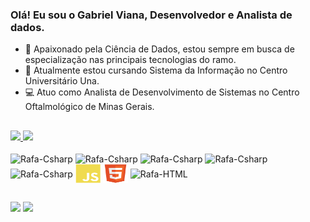 ### Olá! Eu sou o Gabriel Viana, Desenvolvedor e Analista de dados. 
- 🚀 Apaixonado pela Ciência de Dados, estou sempre em busca de especialização nas principais tecnologias do ramo.
- 📝 Atualmente estou cursando Sistema da Informação no Centro Universitário Una.
- 💻 Atuo como Analista de Desenvolvimento de Sistemas no Centro Oftalmológico de Minas Gerais.

##

<div style="display: inline-block">
  <a href="https://github.com/GabrielViana-Dev">
    <img height="169em" src="https://github-readme-stats.vercel.app/api?username=GabrielViana-Dev&show_icons=true&bg_color=0D1117&border_color=58A6FF&title_color=58A6FF&text_color=C3D1D9&icon_color=58A6FF&include_all_commits=true&count_private=true"/>
    <img height="169em" src="https://github-readme-stats.vercel.app/api/top-langs/?username=GabrielViana-Dev&layout=compact&langs_count=10&bg_color=0D1117&border_color=58A6FF&title_color=58A6FF&text_color=C3D1D9"/>
  </a>
</div>

  
<br>
  
<div style="display: inline_block"><br>
  <img align="center" alt="Rafa-Csharp" height="30" width="40" src="https://cdn.jsdelivr.net/gh/devicons/devicon/icons/python/python-original.svg" />
  <img align="center" alt="Rafa-Csharp" height="30" width="40" src="https://cdn.jsdelivr.net/gh/devicons/devicon/icons/flask/flask-original.svg" />
  <img align="center" alt="Rafa-Csharp" height="30" width="40" src="https://cdn.jsdelivr.net/gh/devicons/devicon/icons/django/django-plain.svg"" />
  <img align="center" alt="Rafa-Csharp" height="30" width="40" src="https://cdn.jsdelivr.net/gh/devicons/devicon/icons/docker/docker-original-wordmark.svg" />
  <img align="center" alt="Rafa-Csharp" height="30" width="35" src="https://www.appdeploynews.com/wp-content/uploads/2023/03/plsql-icon.png" />
  <img align="center" alt="Rafa-Js" height="30" width="40" src="https://raw.githubusercontent.com/devicons/devicon/master/icons/javascript/javascript-plain.svg">
  <img align="center" alt="Rafa-HTML" height="30" width="40" src="https://raw.githubusercontent.com/devicons/devicon/master/icons/html5/html5-original.svg">
  <img align="center" alt="Rafa-HTML" height="30" width="40" src="https://cdn.jsdelivr.net/gh/devicons/devicon/icons/css3/css3-original.svg" />
</div>

##

<div>
<a href="https://www.linkedin.com/in/gabriel-viana-17431b240/" target="_blank"><img src="https://img.shields.io/badge/-LinkedIn-%230077B5?style=for-the-badge&logo=linkedin&logoColor=white" target="_blank"></a> 
<a href = "mailto:vianagabriel427@gmail.com"><img src="https://img.shields.io/badge/-Gmail-%23333?style=for-the-badge&logo=gmail&logoColor=white" target="_blank"></a>
</div>
